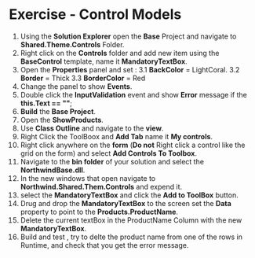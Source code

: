 ﻿# Exercise - Control Models

1. Using the **Solution Explorer** open the **Base** Project and navigate to **Shared.Theme.Controls** Folder.
2. Right click on the **Controls** folder and add new item using the **BaseControl** template, name it **MandatoryTextBox**.
3. Open the **Properties** panel and set :
3.1 **BackColor** = LightCoral.
3.2 **Border** = Thick
3.3 **BorderColor** = Red
4. Change the panel to show **Events**.
5. Double click the **InputValidation** event and show **Error** message if the **this.Text == ""**;
6. **Build** the **Base Project**.
7. Open the **ShowProducts**.
8. Use **Class Outline** and navigate to the **view**.
9. Right Click the ToolBoox and **Add Tab** name it **My controls**.
10. Right click anywhere on the **form** (**Do not** Right click a control like the grid on the form) and select **Add Controls To Toolbox**.
11. Navigate to the **bin folder** of your solution and select the **NorthwindBase.dll**.
12. In the new windows that open navigate to **Northwind.Shared.Them.Controls** and expend it.
13. select the  **MandatoryTextBox** and click the **Add to ToolBox** button.
14. Drug and drop the **MandatoryTextBox** to the screen set the **Data** property to point to the **Products.ProductName**.
15. Delete the current textBox in the ProductName Column with the new **MandatoryTextBox**.
16. Build and test , try to delte the product name from one of the rows in Runtime, and check that you get the error message.